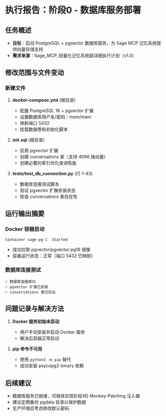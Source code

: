 # 执行报告：阶段0 - 数据库服务部署

## 任务概述
- **目标**：启动 PostgreSQL + pgvector 数据库服务，为 Sage MCP 记忆系统提供向量存储支持
- **需求来源**：Sage_MCP_轻量化记忆系统超详细执行计划（v1.0）

## 修改范围与文件变动

### 新建文件
1. **docker-compose.yml** (根目录)
   - 配置 PostgreSQL 16 + pgvector 扩展
   - 设置数据库用户名/密码：mem/mem
   - 映射端口 5432
   - 挂载数据卷和初始化脚本

2. **init.sql** (根目录)
   - 启用 pgvector 扩展
   - 创建 conversations 表（支持 4096 维向量）
   - 创建必要的索引优化查询性能

3. **tests/test_db_connection.py** (行 1-43)
   - 数据库连接测试脚本
   - 验证 pgvector 扩展安装状态
   - 检查 conversations 表存在性

## 运行输出摘要

### Docker 容器启动
```
Container sage-pg-1  Started
```
- 成功拉取 pgvector/pgvector:pg16 镜像
- 容器运行状态：正常（端口 5432 已映射）

### 数据库连接测试
```
✓ 数据库连接成功
✓ pgvector 扩展已安装
✓ conversations 表已存在
```

## 问题记录与解决方法
1. **Docker 服务初始未启动**
   - 用户手动安装并启动 Docker 服务
   - 解决后容器正常启动

2. **pip 命令不可用**
   - 使用 `python3 -m pip` 替代
   - 成功安装 psycopg2-binary 依赖

## 后续建议
- 数据库服务已就绪，可继续实现阶段1的 Monkey-Patching 注入器
- 建议定期备份 pgdata 目录以保护数据
- 生产环境应考虑修改默认密码